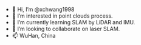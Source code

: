 - 👋 Hi, I’m @xchwang1998
- 👀 I’m interested in point clouds process.
- 🌱 I’m currently learning SLAM by LiDAR and IMU.
- 💞️ I’m looking to collaborate on laser SLAM.
- 📫 WuHan, China

<!---
xchwang1998/xchwang1998 is a ✨ special ✨ repository because its `README.md` (this file) appears on your GitHub profile.
You can click the Preview link to take a look at your changes.
--->
